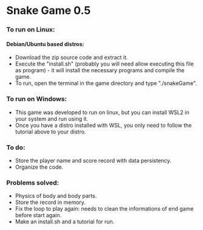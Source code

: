 # Snake Game 0.5


### To run on Linux:
#### Debian/Ubuntu based distros:
  - Download the zip source code and extract it.
  - Execute the "install.sh" (probably you will need allow executing this file as program) - it will install the necessary programs and compile the game.
  - To run, open the terminal in the game directory and type "./snakeGame".

### To run on Windows:
  - This game was developed to run on linux, but you can install WSL2 in your system and run using it.
  - Once you have a distro installed with WSL, you only need to follow the tutorial above to your distro.


### To do:
  - Store the player name and score record with data persistency.
  - Organize the code.

### Problems solved:
  - Physics of body and body parts.
  - Store the record in memory.
  - Fix the loop to play again: needs to clean the informations of end game before start again.
  - Make an install.sh and a tutorial for run.